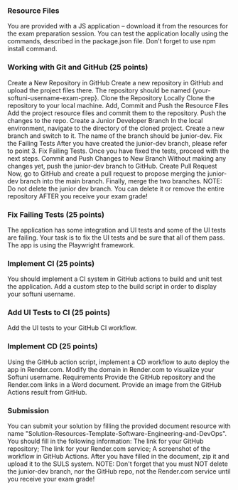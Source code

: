 ### Resource Files

You are provided with a JS application – download it from the resources for the exam preparation session.
You can test the application locally using the commands, described in the package.json file.
Don't forget to use npm install command.

### Working with Git and GitHub (25 points)

Create a New Repository in GitHub
Create a new repository in GitHub and upload the project files there. The repository should be named {your-softuni-username-exam-prep}.
Clone the Repository Locally
Clone the repository to your local machine.
Add, Commit and Push the Resource Files
Add the project resource files and commit them to the repository. Push the changes to the repo.
Create a Junior Developer Branch
In the local environment, navigate to the directory of the cloned project. Create a new branch and switch to it. The name of the branch should be junior-dev.
Fix the Failing Tests
After you have created the junior-dev branch, please refer to point 3. Fix Failing Tests. Once you have fixed the tests, proceed with the next steps.
Commit and Push Changes to New Branch
Without making any changes yet, push the junior-dev branch to GitHub.
Create Pull Request 
Now, go to GitHub and create a pull request to propose merging the junior-dev branch into the main branch. Finally, merge the two branches.
NOTE: Do not delete the junior dev branch. You can delete it or remove the entire repository AFTER you receive your exam grade!

### Fix Failing Tests (25 points)

The application has some integration and UI tests and some of the UI tests are failing. Your task is to fix the UI tests and be sure that all of them pass. The app is using the Playwright framework. 

### Implement CI (25 points)

You should implement a CI system in GitHub actions to build and unit test the application. 
Add a custom step to the build script in order to display your softuni username.

### Add UI Tests to CI (25 points)

Add the UI tests to your GitHub CI workflow.

### Implement CD (25 points)
Using the GitHub action script, implement a CD workflow to auto deploy the app in Render.com.
Modify the domain in Render.com to visualize your Softuni username.
Requirements
Provide the GitHub repository and the Render.com links in a Word document.
Provide an image from the GitHub Actions result from GitHub.

### Submission

You can submit your solution by filling the provided document resource with name "Solution-Resources-Template-Software-Engineering-and-DevOps".
You should fill in the following information:
The link for your GitHub repository;
The link for your Render.com service;
A screenshot of the workflow in GitHub Actions.
After you have filled in the document, zip it and upload it to the SULS system.
NOTE: Don't forget that you must NOT delete the junior-dev branch, nor the GitHub repo, not the Render.com service until you receive your exam grade!
